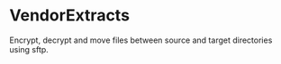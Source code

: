 # VendorExtracts

Encrypt, decrypt and move files between source and target directories using sftp.
